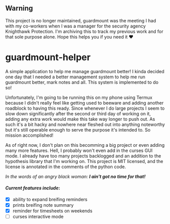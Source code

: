 ## Warning
This project is no longer maintained, guardmount was the meeting I had with my co-workers when I
was a manager for the security agency Knighthawk Protection. I'm archiving this to track my previous
work and for that sole purpose alone. Hope this helps you if you need it :heart:

# guardmount-helper
A simple application to help me manage guardmount better!
I kinda decided one day that I needed a better management system to help
me run guardmount better, mark notes and all. This system is implemented to do
so!

Unfortunately, I'm going to be running this on my phone using Termux because
I didn't really feel like getting used to beeware and adding another roadblock
to having this ready. Since whenever I do large projects I seem to slow down
significantly after the second or third day of working on it, adding any extra
work would make this take way longer to push out. As such it's a bit hacky and
nowhere near fleshed out into anything noteworthy but it's still operable
enough to serve the purpose it's intended to. So mission accomplished!

As of right now, I don't plan on this becomming a big project or even adding
many more features. Hell, I probably won't even add in the curses GUI mode.
I already have too many projects backlogged and an addition to the hypothesis
library that I'm working on. This project is MIT licensed, and the license is
annotated in the comments of the python code.

*In the words of an angry black woman:* ***I ain't
got no time for that!***

#### ***Current features include***:
 * [x] ability to expand breifing reminders
 * [x] prints breifing note summary
 * [x] reminder for timesheets on weekends
 * [ ] curses interactive mode
